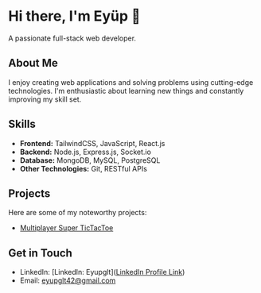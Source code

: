 # Hi there, I'm Eyüp 👋
A passionate full-stack web developer.

## About Me
I enjoy creating web applications and solving problems using cutting-edge technologies. I'm enthusiastic about learning new things and constantly improving my skill set.

## Skills
- **Frontend:** TailwindCSS, JavaScript, React.js
- **Backend:** Node.js, Express.js, Socket.io
- **Database:** MongoDB, MySQL, PostgreSQL
- **Other Technologies:** Git, RESTful APIs 

## Projects
Here are some of my noteworthy projects:
- [Multiplayer Super TicTacToe]([Link](https://github.com/Jupkobe/multiplayer-super-tictactoe))
<!-- - [Project 2 Name](Link)
- [Project 3 Name](Link) -->

## Get in Touch
- LinkedIn: [LinkedIn: Eyupglt]([LinkedIn Profile Link](https://www.linkedin.com/in/eyupglt/))
- Email: eyupglt42@gmail.com
